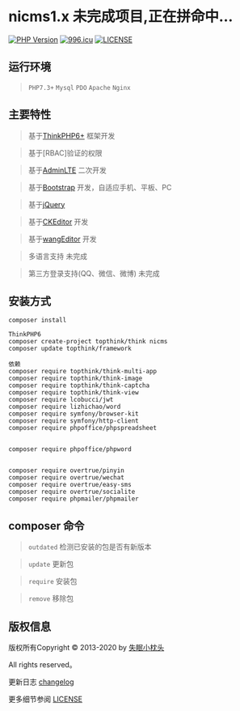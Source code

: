 nicms1.x 未完成项目,正在拼命中...
===============

[![PHP Version](https://img.shields.io/badge/php-%3E%3D7.1-8892BF.svg)](http://www.php.net/)
[![996.icu](https://img.shields.io/badge/link-996.icu-red.svg)](https://996.icu)
[![LICENSE](https://img.shields.io/badge/license-Anti%20996-blue.svg)](https://github.com/996icu/996.ICU/blob/master/LICENSE)

## 运行环境

> `PHP7.3+` `Mysql` `PDO` `Apache` `Nginx`

## 主要特性

> 基于[ThinkPHP6+](https://github.com/top-think/framework) 框架开发

> 基于[RBAC]验证的权限

> 基于[AdminLTE](https://adminlte.io) 二次开发

> 基于[Bootstrap](http://getbootstrap.com) 开发，自适应手机、平板、PC

> 基于[jQuery](http://jquery.com)

> 基于[CKEditor](https://ckeditor.com) 开发

> 基于[wangEditor](http://www.wangeditor.com) 开发

> 多语言支持 未完成

> 第三方登录支持(QQ、微信、微博) 未完成


## 安装方式

~~~
composer install

ThinkPHP6
composer create-project topthink/think nicms
composer update topthink/framework

依赖
composer require topthink/think-multi-app
composer require topthink/think-image
composer require topthink/think-captcha
composer require topthink/think-view
composer require lcobucci/jwt
composer require lizhichao/word
composer require symfony/browser-kit
composer require symfony/http-client
composer require phpoffice/phpspreadsheet


composer require phpoffice/phpword


composer require overtrue/pinyin
composer require overtrue/wechat
composer require overtrue/easy-sms
composer require overtrue/socialite
composer require phpmailer/phpmailer
~~~

## composer 命令

> `outdated` 检测已安装的包是否有新版本

> `update` 更新包

> `require` 安装包

> `remove` 移除包

## 版权信息

版权所有Copyright © 2013-2020 by [失眠小枕头](https://github.com/levisun/nicms)

All rights reserved。

更新日志 [changelog](changelog.md)

更多细节参阅 [LICENSE](LICENSE)
